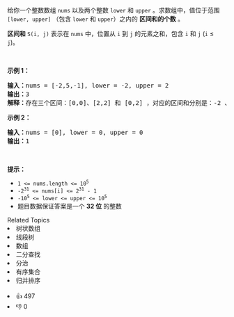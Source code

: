 <p>给你一个整数数组&nbsp;<code>nums</code> 以及两个整数&nbsp;<code>lower</code> 和 <code>upper</code> 。求数组中，值位于范围 <code>[lower, upper]</code> （包含&nbsp;<code>lower</code>&nbsp;和&nbsp;<code>upper</code>）之内的 <strong>区间和的个数</strong> 。</p>

<p><strong>区间和</strong>&nbsp;<code>S(i, j)</code>&nbsp;表示在&nbsp;<code>nums</code>&nbsp;中，位置从&nbsp;<code>i</code>&nbsp;到&nbsp;<code>j</code>&nbsp;的元素之和，包含&nbsp;<code>i</code>&nbsp;和&nbsp;<code>j</code>&nbsp;(<code>i</code> ≤ <code>j</code>)。</p>

<p>&nbsp;</p> 
<strong>示例 1：</strong>

<pre>
<strong>输入：</strong>nums = [-2,5,-1], lower = -2, upper = 2
<strong>输出：</strong>3
<strong>解释：</strong>存在三个区间：[0,0]、[2,2] 和 [0,2] ，对应的区间和分别是：-2 、-1 、2 。
</pre>

<p><strong>示例 2：</strong></p>

<pre>
<strong>输入：</strong>nums = [0], lower = 0, upper = 0
<strong>输出：</strong>1
</pre>

<p>&nbsp;</p>

<p><strong>提示：</strong></p>

<ul> 
 <li><code>1 &lt;= nums.length &lt;= 10<sup>5</sup></code></li> 
 <li><code>-2<sup>31</sup> &lt;= nums[i] &lt;= 2<sup>31</sup> - 1</code></li> 
 <li><code>-10<sup>5</sup> &lt;= lower &lt;= upper &lt;= 10<sup>5</sup></code></li> 
 <li>题目数据保证答案是一个 <strong>32 位</strong> 的整数</li> 
</ul>

<div><div>Related Topics</div><div><li>树状数组</li><li>线段树</li><li>数组</li><li>二分查找</li><li>分治</li><li>有序集合</li><li>归并排序</li></div></div><br><div><li>👍 497</li><li>👎 0</li></div>
